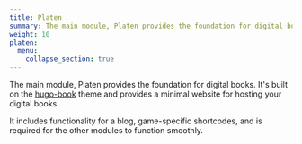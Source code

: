 ```yaml
---
title: Platen
summary: The main module, Platen provides the foundation for digital books.
weight: 10
platen:
  menu:
    collapse_section: true
---
```


The main module, Platen provides the foundation for digital books. It's built on the [hugo-book][01]
theme and provides a minimal website for hosting your digital books.

It includes functionality for a blog, game-specific shortcodes, and is required for the other
modules to function smoothly.

[01]: https://github.com/alex-shpak/hugo-book
